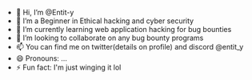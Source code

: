 - 👋 Hi, I’m @Entit-y
- 👀 I’m a Beginner in Ethical hacking and cyber security
- 🌱 I’m currently learning web application hacking for bug bounties
- 💞️ I’m looking to collaborate on any bug bounty programs
- 📫 You can find me on twitter(details on profile) and discord @entit_y
- 😄 Pronouns: ...
- ⚡ Fun fact: I'm just winging it lol

<!---
Entit-y/Entit-y is a ✨ special ✨ repository because its `README.md` (this file) appears on your GitHub profile.
You can click the Preview link to take a look at your changes.
--->
